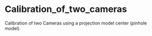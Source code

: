 # Calibration_of_two_cameras
Calibration of two Cameras using a projection model center (pinhole model). 
